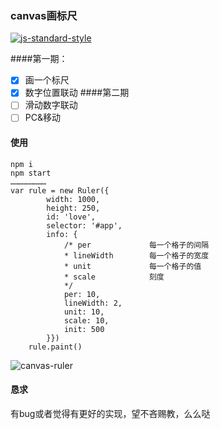### canvas画标尺

[![js-standard-style](https://cdn.rawgit.com/standard/standard/master/badge.svg)](http://standardjs.com)

####第一期：
- [x] 画一个标尺
- [x] 数字位置联动
####第二期
- [ ] 滑动数字联动
- [ ] PC&移动   

#### 使用
    npm i 
    npm start
    ……………………
    var rule = new Ruler({
            width: 1000,
            height: 250,
            id: 'love',
            selector: '#app',
            info: {
                /* per             每一个格子的间隔
                * lineWidth        每一个格子的宽度  
                * unit             每一个格子的值
                * scale            刻度
                */
                per: 10,
                lineWidth: 2,        
                unit: 10,
                scale: 10,
                init: 500
            }})
        rule.paint()
![canvas-ruler](https://github.com/impguier/canvas-ruler/canvas-ruler.png)       
#### 恳求
有bug或者觉得有更好的实现，望不吝赐教，么么哒
